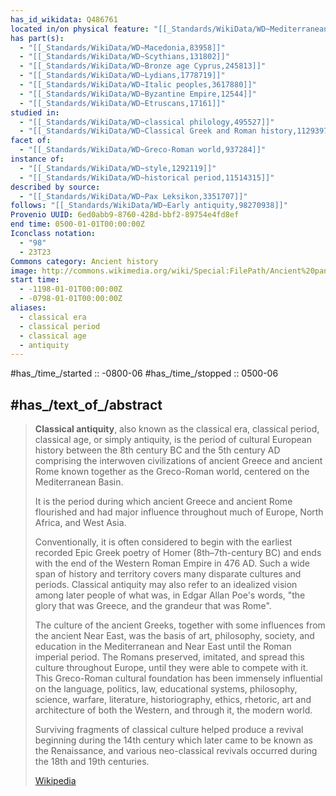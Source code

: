 ```yaml
---
has_id_wikidata: Q486761
located in/on physical feature: "[[_Standards/WikiData/WD~Mediterranean Basin,72499]]"
has part(s):
  - "[[_Standards/WikiData/WD~Macedonia,83958]]"
  - "[[_Standards/WikiData/WD~Scythians,131802]]"
  - "[[_Standards/WikiData/WD~Bronze age Cyprus,245813]]"
  - "[[_Standards/WikiData/WD~Lydians,1778719]]"
  - "[[_Standards/WikiData/WD~Italic peoples,3617880]]"
  - "[[_Standards/WikiData/WD~Byzantine Empire,12544]]"
  - "[[_Standards/WikiData/WD~Etruscans,17161]]"
studied in:
  - "[[_Standards/WikiData/WD~classical philology,495527]]"
  - "[[_Standards/WikiData/WD~Classical Greek and Roman history,112939719]]"
facet of:
  - "[[_Standards/WikiData/WD~Greco-Roman world,937284]]"
instance of:
  - "[[_Standards/WikiData/WD~style,1292119]]"
  - "[[_Standards/WikiData/WD~historical period,11514315]]"
described by source:
  - "[[_Standards/WikiData/WD~Pax Leksikon,3351707]]"
follows: "[[_Standards/WikiData/WD~Early antiquity,98270938]]"
Provenio UUID: 6ed0abb9-8760-428d-bbf2-89754e4fd8ef
end time: 0500-01-01T00:00:00Z
Iconclass notation:
  - "98"
  - 23T23
Commons category: Ancient history
image: http://commons.wikimedia.org/wiki/Special:FilePath/Ancient%20pano%20%284362583154%29.jpg
start time:
  - -1198-01-01T00:00:00Z
  - -0798-01-01T00:00:00Z
aliases:
  - classical era
  - classical period
  - classical age
  - antiquity
---
```


#has_/time_/started :: -0800-06 
#has_/time_/stopped :: 0500-06 

## #has_/text_of_/abstract 

> **Classical antiquity**, also known as the classical era, classical period, classical age, or simply antiquity, 
> is the period of cultural European history between the 8th century BC and the 5th century AD 
> comprising the interwoven civilizations of ancient Greece and ancient Rome 
> known together as the Greco-Roman world, centered on the Mediterranean Basin. 
> 
> It is the period during which ancient Greece and ancient Rome flourished 
> and had major influence throughout much of Europe, North Africa, and West Asia.
>
> Conventionally, it is often considered to begin with the earliest recorded Epic Greek poetry of Homer 
> (8th–7th-century BC) and ends with the end of the Western Roman Empire in 476 AD. 
> Such a wide span of history and territory covers many disparate cultures and periods. 
> Classical antiquity may also refer to an idealized vision among later people of what was, 
> in Edgar Allan Poe's words, "the glory that was Greece, and the grandeur that was Rome".
>
> The culture of the ancient Greeks, together with some influences from the ancient Near East, 
> was the basis of art, philosophy, society, and education in the Mediterranean and Near East 
> until the Roman imperial period. 
> The Romans preserved, imitated, and spread this culture throughout Europe, 
> until they were able to compete with it. 
> This Greco-Roman cultural foundation has been immensely influential on the language, politics, 
> law, educational systems, philosophy, science, warfare, literature, historiography, ethics, rhetoric, art 
> and architecture of both the Western, and through it, the modern world.
>
> Surviving fragments of classical culture helped produce a revival beginning during the 14th century 
> which later came to be known as the Renaissance, 
> and various neo-classical revivals occurred during the 18th and 19th centuries.
>
> [Wikipedia](https://en.wikipedia.org/wiki/Classical%20antiquity) 


